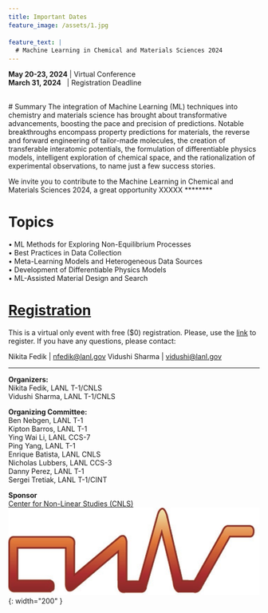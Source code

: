 ```yaml
---
title: Important Dates
feature_image: /assets/1.jpg

feature_text: |
  # Machine Learning in Chemical and Materials Sciences 2024
---
```


**May 20-23, 2024** | Virtual Conference    
**March 31, 2024** &nbsp;  | Registration Deadline    
    
<br>       
# Summary 
The integration of Machine Learning (ML) techniques into chemistry and materials science has brought about transformative advancements, boosting the pace and precision of predictions. Notable breakthroughs encompass property predictions for materials, the reverse and forward engineering of tailor-made molecules, the creation of transferable interatomic potentials, the formulation of differentiable physics models, intelligent exploration of chemical space, and the rationalization of experimental observations, to name just a few success stories.

We invite you to contribute to the Machine Learning in Chemical and Materials Sciences 2024, a great opportunity XXXXX ********


# Topics  
•	ML Methods for Exploring Non-Equilibrium Processes   
•	Best Practices in Data Collection   
•	Meta-Learning Models and Heterogeneous Data Sources    
•	Development of Differentiable Physics Models    
•	ML-Assisted Material Design and Search     



# [Registration](/registration)

This is a virtual only event with free ($0) registration. 
Please, use the [link](/registration) to register.
If you have any questions, please contact: 

Nikita Fedik   | nfedik@lanl.gov
Vidushi Sharma | vidushi@lanl.gov



----------------------------------------






**Organizers:**   
Nikita Fedik, LANL T-1/CNLS    
Vidushi Sharma, LANL T-1/CNLS    

**Organizing Committee:**   
Ben Nebgen, LANL T-1      
Kipton Barros, LANL T-1    
Ying Wai Li, LANL CCS-7   
Ping Yang, LANL T-1   
Enrique Batista, LANL CNLS   
Nicholas Lubbers, LANL CCS-3   
Danny Perez, LANL T-1   
Sergei Tretiak, LANL T-1/CINT    


**Sponsor**  
[Center for Non-Linear Studies (CNLS)](https://cnls.lanl.gov/External/)   
![](/assets/CNLS_logo.jpg){: width="200" }
